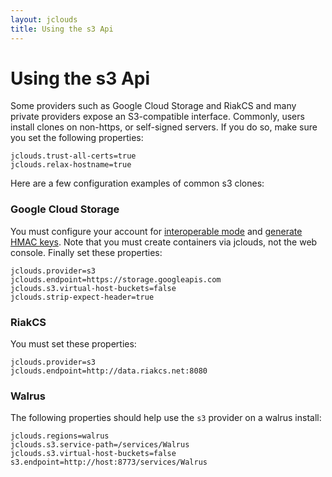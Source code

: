 ```yaml
---
layout: jclouds
title: Using the s3 Api
---
```

# Using the s3 Api

Some providers such as Google Cloud Storage and RiakCS and many private providers expose an S3-compatible interface.  Commonly, users install clones on non-https, or self-signed servers.  If you do so, make sure you set the following properties:
```
jclouds.trust-all-certs=true
jclouds.relax-hostname=true
```
Here are a few configuration examples of common s3 clones:

### Google Cloud Storage
You must configure your account for [interoperable mode](https://developers.google.com/storage/docs/reference/v1/apiversion1#interoperable) and [generate HMAC keys](https://developers.google.com/storage/docs/reference/v1/getting-startedv1#keys).  Note that you must create containers via jclouds, not the web console.  Finally set these properties:
```
jclouds.provider=s3
jclouds.endpoint=https://storage.googleapis.com
jclouds.s3.virtual-host-buckets=false
jclouds.strip-expect-header=true
```

### RiakCS
You must set these properties:
```
jclouds.provider=s3
jclouds.endpoint=http://data.riakcs.net:8080
```

### Walrus
The following properties should help use the `s3` provider on a walrus install:
```
jclouds.regions=walrus
jclouds.s3.service-path=/services/Walrus
jclouds.s3.virtual-host-buckets=false
s3.endpoint=http://host:8773/services/Walrus
```


